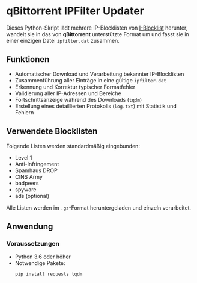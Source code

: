 # qBittorrent IPFilter Updater

Dieses Python-Skript lädt mehrere IP-Blocklisten von [I-Blocklist](https://www.iblocklist.com/) herunter, wandelt sie in das von **qBittorrent** unterstützte Format um und fasst sie in einer einzigen Datei `ipfilter.dat` zusammen.

## Funktionen

- Automatischer Download und Verarbeitung bekannter IP-Blocklisten  
- Zusammenführung aller Einträge in eine gültige `ipfilter.dat`  
- Erkennung und Korrektur typischer Formatfehler  
- Validierung aller IP-Adressen und Bereiche  
- Fortschrittsanzeige während des Downloads (`tqdm`)  
- Erstellung eines detaillierten Protokolls (`log.txt`) mit Statistik und Fehlern  

## Verwendete Blocklisten

Folgende Listen werden standardmäßig eingebunden:

- Level 1  
- Anti-Infringement  
- Spamhaus DROP  
- CINS Army  
- badpeers  
- spyware  
- ads (optional)

Alle Listen werden im `.gz`-Format heruntergeladen und einzeln verarbeitet.

## Anwendung

### Voraussetzungen

- Python 3.6 oder höher  
- Notwendige Pakete:
  ```bash
  pip install requests tqdm
